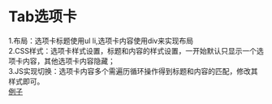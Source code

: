 # Tab选项卡
1.布局：选项卡标题使用ul li,选项卡内容使用div来实现布局<br>
2.CSS样式：选项卡样式设置，标题和内容的样式设置，一开始默认只显示一个选项卡内容，其他选项卡内容隐藏；<br>
3.JS实现切换：选项卡内容多个需遍历循环操作得到标题和内容的匹配，修改其样式即可。<br>
[例子](http://htmlpreview.github.io/?https://github.com/ql91/small-example/blob/master/tab_switchover/tab_switchover.html)

